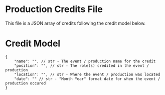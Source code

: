 # Production Credits File
This file is a JSON array of credits following the credit model below.

# Credit Model
```
{
    "name": "", // str - The event / production name for the credit
    "position": "", // str - The role(s) credited in the event / production
    "location": "", // str - Where the event / production was located
    "date": "" // str - "Month Year" format date for when the event / production occured
}
```
